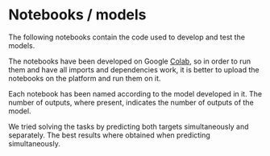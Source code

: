 # Notebooks / models
The following notebooks contain the code used to develop
and test the models.

The notebooks have been developed on Google [Colab](https://colab.research.google.com/),
so in order to run them and have all imports and dependencies work, it is better to upload the notebooks
on the platform and run them on it.

Each notebook has been named according to the model developed in it.
The number of outputs, where present, indicates the number of outputs of the model.

We tried solving the tasks by predicting both targets simultaneously and separately.
The best results where obtained when predicting simultaneously.